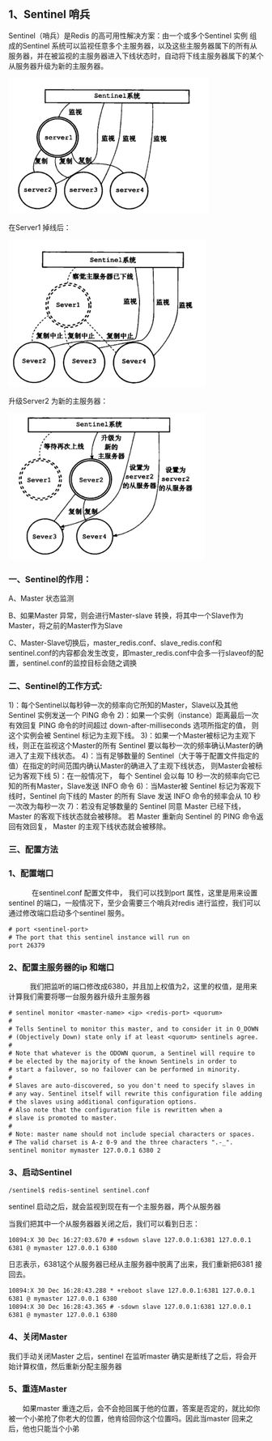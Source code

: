 ## 1、Sentinel 哨兵


Sentinel（哨兵）是Redis 的高可用性解决方案：由一个或多个Sentinel 实例 组成的Sentinel 系统可以监视任意多个主服务器，以及这些主服务器属下的所有从服务器，并在被监视的主服务器进入下线状态时，自动将下线主服务器属下的某个从服务器升级为新的主服务器。

![1914](../imgs/1914.png)

在Server1 掉线后：

![7334](../imgs/7334.png)

升级Server2 为新的主服务器：

![3016](../imgs/3016.png)

### **一**、Sentinel的作用：

A、Master 状态监测

B、如果Master 异常，则会进行Master-slave 转换，将其中一个Slave作为Master，将之前的Master作为Slave 

C、Master-Slave切换后，master_redis.conf、slave_redis.conf和sentinel.conf的内容都会发生改变，即master_redis.conf中会多一行slaveof的配置，sentinel.conf的监控目标会随之调换 

 

 

### **二**、Sentinel的工作方式:

1)：每个Sentinel以每秒钟一次的频率向它所知的Master，Slave以及其他 Sentinel 实例发送一个 PING 命令 
2)：如果一个实例（instance）距离最后一次有效回复 PING 命令的时间超过 down-after-milliseconds 选项所指定的值， 则这个实例会被 Sentinel 标记为主观下线。 
3)：如果一个Master被标记为主观下线，则正在监视这个Master的所有 Sentinel 要以每秒一次的频率确认Master的确进入了主观下线状态。 
4)：当有足够数量的 Sentinel（大于等于配置文件指定的值）在指定的时间范围内确认Master的确进入了主观下线状态， 则Master会被标记为客观下线 
5)：在一般情况下， 每个 Sentinel 会以每 10 秒一次的频率向它已知的所有Master，Slave发送 INFO 命令 
6)：当Master被 Sentinel 标记为客观下线时，Sentinel 向下线的 Master 的所有 Slave 发送 INFO 命令的频率会从 10 秒一次改为每秒一次 
7)：若没有足够数量的 Sentinel 同意 Master 已经下线， Master 的客观下线状态就会被移除。 
若 Master 重新向 Sentinel 的 PING 命令返回有效回复， Master 的主观下线状态就会被移除。



### 三、配置方法

### 1、配置端口

　　　 在sentinel.conf 配置文件中， 我们可以找到port 属性，这里是用来设置sentinel 的端口，一般情况下，至少会需要三个哨兵对redis 进行监控，我们可以通过修改端口启动多个sentinel 服务。

```shell
# port <sentinel-port>
# The port that this sentinel instance will run on
port 26379
```

### 2、配置主服务器的ip 和端口

　　　我们把监听的端口修改成6380，并且加上权值为2，这里的权值，是用来计算我们需要将哪一台服务器升级升主服务器

```
# sentinel monitor <master-name> <ip> <redis-port> <quorum>
#
# Tells Sentinel to monitor this master, and to consider it in O_DOWN
# (Objectively Down) state only if at least <quorum> sentinels agree.
#
# Note that whatever is the ODOWN quorum, a Sentinel will require to
# be elected by the majority of the known Sentinels in order to
# start a failover, so no failover can be performed in minority.
#
# Slaves are auto-discovered, so you don't need to specify slaves in
# any way. Sentinel itself will rewrite this configuration file adding
# the slaves using additional configuration options.
# Also note that the configuration file is rewritten when a
# slave is promoted to master.
#
# Note: master name should not include special characters or spaces.
# The valid charset is A-z 0-9 and the three characters ".-_".
sentinel monitor mymaster 127.0.0.1 6380 2
```

### 3、启动Sentinel

```
/sentinel$ redis-sentinel sentinel.conf
```

sentinel 启动之后，就会监视到现在有一个主服务器，两个从服务器

 当我们把其中一个从服务器器关闭之后，我们可以看到日志：

```
10894:X 30 Dec 16:27:03.670 # +sdown slave 127.0.0.1:6381 127.0.0.1 6381 @ mymaster 127.0.0.1 6380
```

日志表示，6381这个从服务器已经从主服务器中脱离了出来，我们重新把6381 接回去。

```
10894:X 30 Dec 16:28:43.288 * +reboot slave 127.0.0.1:6381 127.0.0.1 6381 @ mymaster 127.0.0.1 6380
10894:X 30 Dec 16:28:43.365 # -sdown slave 127.0.0.1:6381 127.0.0.1 6381 @ mymaster 127.0.0.1 6380
```

### 4、关闭Master 

我们手动关闭Master 之后，sentinel 在监听master 确实是断线了之后，将会开始计算权值，然后重新分配主服务器

### 5、重连Master

　　如果master 重连之后，会不会抢回属于他的位置，答案是否定的，就比如你被一个小弟抢了你老大的位置，他肯给回你这个位置吗。因此当master 回来之后，他也只能当个小弟　　